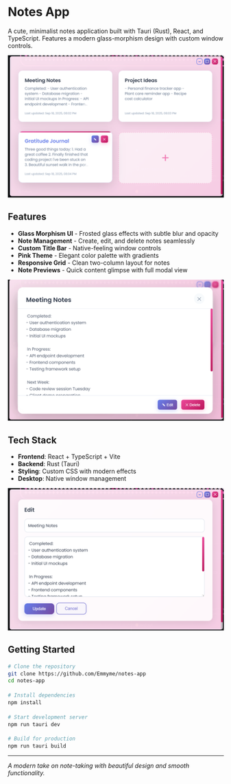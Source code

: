 # Notes App

A cute, minimalist notes application built with Tauri (Rust), React, and TypeScript. Features a modern glass-morphism design with custom window controls.

![Main Interface](./assets/img1.png)

## Features

- **Glass Morphism UI** - Frosted glass effects with subtle blur and opacity
- **Note Management** - Create, edit, and delete notes seamlessly  
- **Custom Title Bar** - Native-feeling window controls
- **Pink Theme** - Elegant color palette with gradients
- **Responsive Grid** - Clean two-column layout for notes
- **Note Previews** - Quick content glimpse with full modal view

![Note Modal](./assets/img2.png)

## Tech Stack

- **Frontend**: React + TypeScript + Vite
- **Backend**: Rust (Tauri)
- **Styling**: Custom CSS with modern effects
- **Desktop**: Native window management

![Note Editor](./assets/img3.png)

## Getting Started

```bash
# Clone the repository
git clone https://github.com/Emmyme/notes-app
cd notes-app

# Install dependencies
npm install

# Start development server
npm run tauri dev

# Build for production
npm run tauri build
```

---

*A modern take on note-taking with beautiful design and smooth functionality.*
